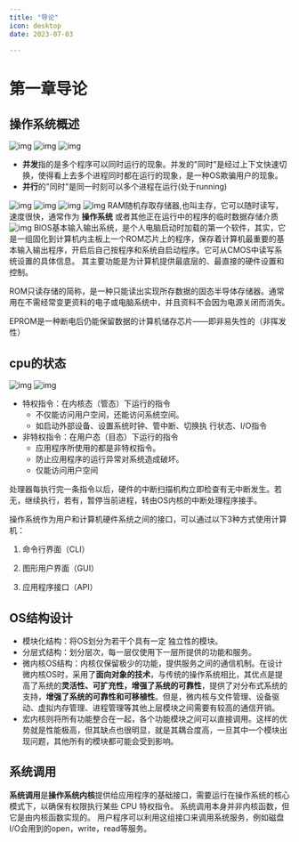 ```yaml
---
title: "导论"
icon: desktop
date: 2023-07-03

---
```

# 第一章导论

## 操作系统概述

![img](https://img2023.cnblogs.com/blog/2740326/202305/2740326-20230529111424121-1056846972.png)
![img](https://img2023.cnblogs.com/blog/2740326/202305/2740326-20230529111704570-36938531.png)
![img](https://img2023.cnblogs.com/blog/2740326/202305/2740326-20230529134301162-1047284421.png)

- **并发**指的是多个程序可以同时运行的现象。并发的"同时"是经过上下文快速切换，使得看上去多个进程同时都在运行的现象，是一种OS欺骗用户的现象。
- **并行**的"同时"是同一时刻可以多个进程在运行(处于running)

![img](https://img2023.cnblogs.com/blog/2740326/202305/2740326-20230529111728782-1897252569.png)
![img](https://img2023.cnblogs.com/blog/2740326/202305/2740326-20230529133622515-1244002279.png)
![img](https://img2023.cnblogs.com/blog/2740326/202305/2740326-20230529111826359-157878014.png)
![img](https://img2023.cnblogs.com/blog/2740326/202305/2740326-20230529133702236-661989680.png)
RAM随机存取存储器,也叫主存，它可以随时读写，速度很快，通常作为 **操作系统** 或者其他正在运行中的程序的临时数据存储介质
![img](https://img2023.cnblogs.com/blog/2740326/202305/2740326-20230529111943774-1510068287.png)
BIOS基本输入输出系统，是个人电脑启动时加载的第一个软件，其实，它是一组固化到计算机内主板上一个ROM芯片上的程序，保存着计算机最重要的基本输入输出程序，开启后自己按程序和系统自启动程序。它可从CMOS中读写系统设置的具体信息。 其主要功能是为计算机提供最底层的、最直接的硬件设置和控制。

ROM只读存储的简称，是一种只能读出实现所存数据的固态半导体存储器。通常用在不需经常变更资料的电子或电脑系统中，并且资料不会因为电源关闭而消失。

EPROM是一种断电后仍能保留数据的计算机储存芯片——即非易失性的（非挥发性）

## cpu的状态

![img](https://img2023.cnblogs.com/blog/2740326/202305/2740326-20230529140700477-455216696.png)
![img](https://img2023.cnblogs.com/blog/2740326/202305/2740326-20230529140804595-557059495.png)

- 特权指令：在内核态（管态）下运行的指令
  - 不仅能访问用户空间，还能访问系统空间。
  - 如启动外部设备、设置系统时钟、管中断、切换执
行状态、I/O指令
- 非特权指令：在用户态（目态）下运行的指令
  - 应用程序所使用的都是非特权指令。
  - 防止应用程序的运行异常对系统造成破坏。
  - 仅能访问用户空间

处理器每执行完一条指令以后，硬件的中断扫描机构立即检查有无中断发生。若无，继续执行，若有，暂停当前进程，转由OS内核的中断处理程序接手。

操作系统作为用户和计算机硬件系统之间的接口，可以通过以下3种方式使用计算机：

1. 命令行界面（CLI）

2. 图形用户界面（GUI）

3. 应用程序接口（API）

## OS结构设计

- 模块化结构：将OS划分为若干个具有一定
独立性的模块。
- 分层式结构：划分层次，每一层仅使用下一层所提供的功能和服务。
- 微内核OS结构：内核仅保留极少的功能，提供服务之间的通信机制。在设计微内核OS时，采用了**面向对象的技术**，与传统的操作系统相比，其优点是提高了系统的**灵活性、可扩充性，增强了系统的可靠性**，提供了对分布式系统的支持，**增强了系统的可靠性和可移植性**。但是，微内核与文件管理、设备驱动、虚拟内存管理、进程管理等其他上层模块之间需要有较高的通信开销。
- 宏内核则将所有功能整合在一起，各个功能模块之间可以直接调用。这样的优势就是性能极高，但其缺点也很明显，就是其耦合度高，一旦其中一个模块出现问题，其他所有的模块都可能会受到影响。

## 系统调用

**系统调用**是**操作系统内核**提供给应用程序的基础接口，需要运行在操作系统的核心模式下，以确保有权限执行某些 CPU 特权指令。
系统调用本身并非内核函数，但它是由内核函数实现的。
用户程序可以利用这组接口来调用系统服务，例如磁盘I/O会用到的open，write，read等服务。

